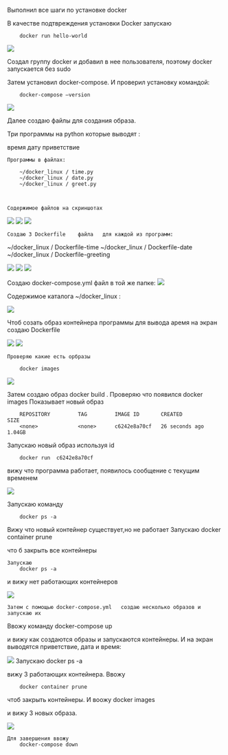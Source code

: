 Выполнил все шаги по установке docker

В качестве подтвреждения установки  Docker  запускаю

		docker run hello-world

<image src = "/images/Снимок экрана от 2024-04-20 21-02-07.png">






















Создал группу docker и добавил в нее пользователя, поэтому docker запускается без sudo

Затем установил docker-compose. И проверил установку командой:

		docker-compose —version


<image src = "/images/Снимок экрана от 2024-04-20 21-09-49.png">





Далее создаю файлы для создания образа.

Три программы на python  которые выводят  :

время
дату
приветствие

	Программы в файлах:

		~/docker_linux / time.py
		~/docker_linux / date.py
		~/docker_linux / greet.py



	Содержимое файлов на скриншотах



<image src = "/images/Снимок экрана от 2024-04-20 21-18-08.png">





<image src = "/images/Снимок экрана от 2024-04-20 21-19-11.png">

<image src = "/images/Снимок экрана от 2024-04-20 21-19-57.png">



	Создаю 3 Dockerfile    файла   для каждой из программ:

~/docker_linux / Dockerfile-time 
~/docker_linux / Dockerfile-date
~/docker_linux / Dockerfile-greeting

<image src = "/images/Снимок экрана от 2024-04-20 21-25-09.png">

<image src = "/images/Снимок экрана от 2024-04-20 21-26-00.png">

<image src = "/images/Снимок экрана от 2024-04-20 21-27-01.png">





Создаю docker-compose.yml  файл  в  той же папке:
<image src = "/images/Снимок экрана от 2024-04-20 21-29-57.png">


Содержимое каталога     ~/docker_linux :

<image src = "/images/Снимок экрана от 2024-04-20 21-31-45.png">

Чтоб созать образ  контейнера  программы для вывода аремя на экран
создаю Dockerfile

	






<image src = "/images/Снимок экрана от 2024-04-20 21-40-15.png">

<image src = "/images/Снимок экрана от 2024-04-20 21-45-07.png">















	Проверяю какие есть орбразы

		docker images

<image src = "/images/Снимок экрана от 2024-04-20 21-48-23.png">

Затем создаю образ 
		docker build .
Проверяю что появился
		docker images
Показывает новый образ

		REPOSITORY         TAG         IMAGE ID       CREATED          SIZE
		<none>             <none>      c6242e8a70cf   26 seconds ago   1.04GB

Запускаю новый образ используя id

		docker run  c6242e8a70cf

вижу что программа работает, появилось сообщение с текущим временем

<image src = "/images/Снимок экрана от 2024-04-20 21-57-53.png"> 

Запускаю команду

		docker ps -a

Вижу что новый контейнер существует,но не работает
Запускаю 
		docker container prune

что б закрыть все контейнеры

	Запускаю 
		docker ps -a
и вижу нет работающих контейнеров



<image src = "/images/Снимок экрана от 2024-04-20 22-00-51.png">




	Затем с помощью docker-compose.yml   создаю несколько образов и запускаю их 

Ввожу команду 
		docker-compose up

и вижу как создаются образы и запускаются контейнеры. И на экран выводятся приветствие, дата и время: 





	


<image src = "/images/Снимок экрана от 2024-04-20 22-06-15.png">
	Запускаю 
		docker ps -a

вижу 3 работающих контейнера. Ввожу

		docker container prune

чтоб закрыть контейнеры. И воожу 
		docker images

и вижу 3 новых образа.

<image src = "/images/Снимок экрана от 2024-04-20 22-13-02.png">

	Для завершения ввожу 
		docker-compose down


